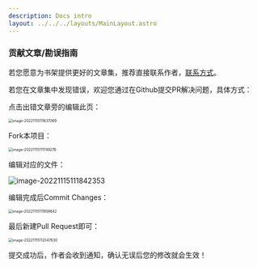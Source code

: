 ```yaml
---
description: Docs intro
layout: ../../../layouts/MainLayout.astro
---
```


### 贡献文章/勘误指南

若您愿意为书架提供更好的文章集，推荐直接联系作者，[联系方式](https://docs.drshw.tech/main/policy/#contact-the-author)。

若您在文章集中发现错误，欢迎您通过在Github提交PR解决问题，具体方式：

点击出错文章旁的编辑此页：

<img src="https://images.drshw.tech/images/notes/image-20221115111637069.png" alt="image-20221115111637069" style="zoom:50%;" />

Fork本项目：

<img src="https://images.drshw.tech/images/notes/image-20221115111749276.png" alt="image-20221115111749276" style="zoom:50%;" />

编辑对应的文件：

![image-20221115111842353](https://images.drshw.tech/images/notes/image-20221115111842353.png)

编辑完成后Commit Changes：

<img src="https://images.drshw.tech/images/notes/image-20221115111959642.png" alt="image-20221115111959642" style="zoom:50%;" />

最后新建Pull Request即可：

<img src="https://images.drshw.tech/images/notes/image-20221115112047630.png" alt="image-20221115112047630" style="zoom:50%;" />

提交成功后，作者会收到通知，确认无误后您的修改就会生效！